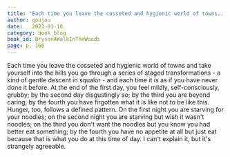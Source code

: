 ```yaml
---
title: "Each time you leave the cosseted and hygienic world of towns..."
author: goujou
date:   2023-01-10
category: book_blog
book_id: BrysonAWalkInTheWoods
page: p. 160
---
```

Each time you leave the cosseted and hygienic world of towns and take yourself into the hills you go through a series of staged transformations - a kind of gentle descent in squalor - and each time it is as if you have never done it before. At the end of the first day, you feel mildly, self-consciously, grubby; by the second day disgustingly so; by the third you are beyond caring; by the fourth you have firgotten what it is like not to be like this. Hunger, too, follows a defined pattern. On the first night you are starving for your noodles; on the second night you are starving but wish it wasn't noodles; on the third you don't want the noodles but you know you had better eat something; by the fourth you have no appetite at all but just eat because that is what you do at this time of day. I can't explain it, but it's strangely agreeable.
